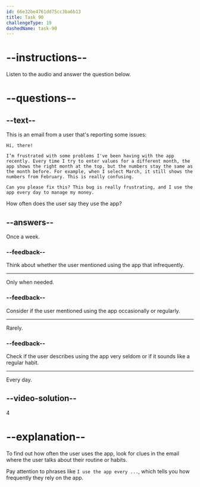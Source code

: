 ```yaml
---
id: 66e32be4761dd75cc3ba6b13
title: Task 90
challengeType: 19
dashedName: task-90
---
```


<!--READING-->

# --instructions--

Listen to the audio and answer the question below.

# --questions--

## --text--

This is an email from a user that's reporting some issues:

`Hi, there!`

`I’m frustrated with some problems I've been having with the app recently. Every time I try to enter values for a different month, the app shows the right month at the top, but the numbers stay the same as the month before. For example, when I select March, it still shows the numbers from February. This is really confusing.`

`Can you please fix this? This bug is really frustrating, and I use the app every day to manage my money.`

How often does the user say they use the app?

## --answers--

Once a week.

### --feedback--

Think about whether the user mentioned using the app that infrequently.

---

Only when needed.

### --feedback--

Consider if the user mentioned using the app occasionally or regularly.

---

Rarely.

### --feedback--

Check if the user describes using the app very seldom or if it sounds like a regular habit.

---

Every day.

## --video-solution--

4

# --explanation--

To find out how often the user uses the app, look for clues in the email where the user talks about their routine or habits. 

Pay attention to phrases like `I use the app every ...`, which tells you how frequently they rely on the app.
